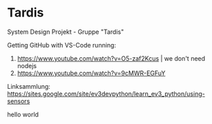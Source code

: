 # Tardis
System Design Projekt - Gruppe "Tardis"

Getting GitHub with VS-Code running:
1. https://www.youtube.com/watch?v=O5-zaf2Kcus  | we don't need nodejs
2. https://www.youtube.com/watch?v=9cMWR-EGFuY

Linksammlung:
https://sites.google.com/site/ev3devpython/learn_ev3_python/using-sensors

hello world